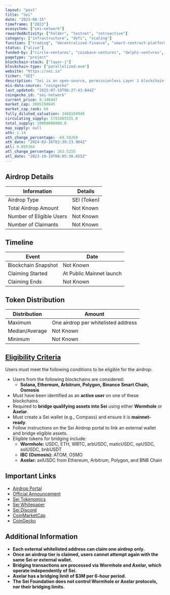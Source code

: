```yaml
---
layout: "post"
title: "Sei"
date: "2023-08-15"
timeframe: ["2023"]
ecosystem: ["sei-network"]
rewardedActivity: ["holder", "testnet", "retroactive"]
category: ["infrastructure", "defi", "scaling"]
function: ["trading", "decentralized-finance", "smart-contract-platform", "blockchain"]
status: ["alive"]
funded-by: ["circle-ventures", "coinbase-ventures", "delphi-ventures", "world-liberty-financial", "okx-ventures", "multicoin-capital"]
pagetype: "project"
blockchain-stack: ["layer-1"]
blockchain-type: ["parallelized-evm"]
website: "https://sei.io"
ticker: "SEI"
description: "Sei is an open-source, permissionless Layer 1 blockchain optimized for digital asset exchange. It provides high performance, low latency, and innovative technologies to support Web3 applications."
mis-data-source: "coingecko"
last_updated: "2025-07-19T06:27:43.044Z"
coingecko_id: "sei-network"
current_price: 0.346447
market_cap: 2005190845
market_cap_rank: 66
fully_diluted_valuation: 3468104948
circulating_supply: 5781805555.0
total_supply: 10000000000.0
max_supply: null
ath: 1.14
ath_change_percentage: -69.58269
ath_date: "2024-03-16T02:30:23.904Z"
atl: 0.095364
atl_change_percentage: 263.5255
atl_date: "2023-10-19T08:05:30.655Z"
---
```


## Airdrop Details

| Information              | Details     |
| ------------------------ | ----------- |
| Airdrop Type             | SEI (Token) |
| Total Airdrop Amount     | Not Known   |
| Number of Eligible Users | Not Known   |
| Number of Claimants      | Not Known   |

## Timeline

| Event               | Date                     |
| ------------------- | ------------------------ |
| Blockchain Snapshot | Not Known                |
| Claiming Started    | At Public Mainnet launch |
| Claiming Ends       | Not Known                |

## Token Distribution

| Distribution   | Amount                              |
| -------------- | ----------------------------------- |
| Maximum        | One airdrop per whitelisted address |
| Median/Average | Not Known                           |
| Minimum        | Not Known                           |

## [Eligibility Criteria](https://blog.sei.io/the-sei-airdrop/)

Users must meet the following conditions to be eligible for the airdrop:

- Users from the following blockchains are considered:
  - **Solana, Ethereum, Arbitrum, Polygon, Binance Smart Chain, Osmosis**
- Must have been identified as an **active user** on one of these blockchains.
- Required to **bridge qualifying assets into Sei** using either **Wormhole** or **Axelar**.
- Must create a Sei wallet (e.g., Compass) and ensure it is **mainnet-ready**.
- Follow instructions on the Sei Airdrop portal to link an external wallet and bridge eligible assets.
- Eligible tokens for bridging include:
  - **Wormhole:** USDC, ETH, WBTC, arbUSDC, maticUSDC, opUSDC, solUSDC, bnbUSDT
  - **IBC (Osmosis):** ATOM, OSMO
  - **Axelar:** axlUSDC from Ethereum, Arbitrum, Polygon, and BNB Chain

## Important Links

- [Airdrop Portal](https://app.sei.io/)
- [Official Announcement](https://blog.sei.io/the-sei-airdrop/)
- [Sei Tokenomics](https://blog.sei.io/tokenomics/)
- [Sei Whitepaper](https://blog.sei.io/sei-whitepaper/)
- [Sei Discord](https://discord.gg/sei)
- [CoinMarketCap](https://coinmarketcap.com/currencies/sei)
- [CoinGecko](https://www.coingecko.com/en/coins/sei)

## Additional Information

- **Each external whitelisted address can claim one airdrop only.**
- **Once an airdrop tier is claimed, users cannot attempt again with the same Sei or external wallet.**
- **Bridging transactions are processed via Wormhole and Axelar, which operate independently of Sei.**
- **Axelar has a bridging limit of $3M per 6-hour period.**
- **The Sei Foundation does not control Wormhole or Axelar protocols, nor their bridging limits.**